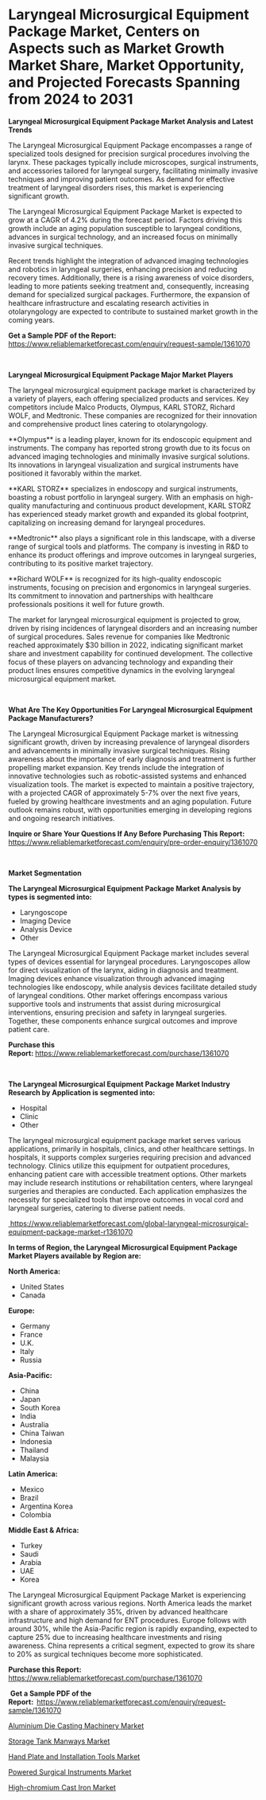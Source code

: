 <p><h1>Laryngeal Microsurgical Equipment Package Market, Centers on Aspects such as Market Growth Market Share, Market Opportunity, and Projected Forecasts Spanning from 2024 to 2031</h1></p><p><strong>Laryngeal Microsurgical Equipment Package Market Analysis and Latest Trends</strong></p>
<p><p>The Laryngeal Microsurgical Equipment Package encompasses a range of specialized tools designed for precision surgical procedures involving the larynx. These packages typically include microscopes, surgical instruments, and accessories tailored for laryngeal surgery, facilitating minimally invasive techniques and improving patient outcomes. As demand for effective treatment of laryngeal disorders rises, this market is experiencing significant growth.</p><p>The Laryngeal Microsurgical Equipment Package Market is expected to grow at a CAGR of 4.2% during the forecast period. Factors driving this growth include an aging population susceptible to laryngeal conditions, advances in surgical technology, and an increased focus on minimally invasive surgical techniques. </p><p>Recent trends highlight the integration of advanced imaging technologies and robotics in laryngeal surgeries, enhancing precision and reducing recovery times. Additionally, there is a rising awareness of voice disorders, leading to more patients seeking treatment and, consequently, increasing demand for specialized surgical packages. Furthermore, the expansion of healthcare infrastructure and escalating research activities in otolaryngology are expected to contribute to sustained market growth in the coming years.</p></p>
<p><strong>Get a Sample PDF of the Report:&nbsp;</strong> <a href="https://www.reliablemarketforecast.com/enquiry/request-sample/1361070">https://www.reliablemarketforecast.com/enquiry/request-sample/1361070</a></p>
<p>&nbsp;</p>
<p><strong>Laryngeal Microsurgical Equipment Package Major Market Players</strong></p>
<p><p>The laryngeal microsurgical equipment package market is characterized by a variety of players, each offering specialized products and services. Key competitors include Malco Products, Olympus, KARL STORZ, Richard WOLF, and Medtronic. These companies are recognized for their innovation and comprehensive product lines catering to otolaryngology.</p><p>**Olympus** is a leading player, known for its endoscopic equipment and instruments. The company has reported strong growth due to its focus on advanced imaging technologies and minimally invasive surgical solutions. Its innovations in laryngeal visualization and surgical instruments have positioned it favorably within the market.</p><p>**KARL STORZ** specializes in endoscopy and surgical instruments, boasting a robust portfolio in laryngeal surgery. With an emphasis on high-quality manufacturing and continuous product development, KARL STORZ has experienced steady market growth and expanded its global footprint, capitalizing on increasing demand for laryngeal procedures.</p><p>**Medtronic** also plays a significant role in this landscape, with a diverse range of surgical tools and platforms. The company is investing in R&D to enhance its product offerings and improve outcomes in laryngeal surgeries, contributing to its positive market trajectory.</p><p>**Richard WOLF** is recognized for its high-quality endoscopic instruments, focusing on precision and ergonomics in laryngeal surgeries. Its commitment to innovation and partnerships with healthcare professionals positions it well for future growth.</p><p>The market for laryngeal microsurgical equipment is projected to grow, driven by rising incidences of laryngeal disorders and an increasing number of surgical procedures. Sales revenue for companies like Medtronic reached approximately $30 billion in 2022, indicating significant market share and investment capability for continued development. The collective focus of these players on advancing technology and expanding their product lines ensures competitive dynamics in the evolving laryngeal microsurgical equipment market.</p></p>
<p>&nbsp;</p>
<p><strong>What Are The Key Opportunities For Laryngeal Microsurgical Equipment Package Manufacturers?</strong></p>
<p><p>The Laryngeal Microsurgical Equipment Package market is witnessing significant growth, driven by increasing prevalence of laryngeal disorders and advancements in minimally invasive surgical techniques. Rising awareness about the importance of early diagnosis and treatment is further propelling market expansion. Key trends include the integration of innovative technologies such as robotic-assisted systems and enhanced visualization tools. The market is expected to maintain a positive trajectory, with a projected CAGR of approximately 5-7% over the next five years, fueled by growing healthcare investments and an aging population. Future outlook remains robust, with opportunities emerging in developing regions and ongoing research initiatives.</p></p>
<p><strong>Inquire or Share Your Questions If Any Before Purchasing This Report:</strong> <a href="https://www.reliablemarketforecast.com/enquiry/pre-order-enquiry/1361070">https://www.reliablemarketforecast.com/enquiry/pre-order-enquiry/1361070</a></p>
<p>&nbsp;</p>
<p><strong>Market Segmentation</strong></p>
<p><strong>The Laryngeal Microsurgical Equipment Package Market Analysis by types is segmented into:</strong></p>
<p><ul><li>Laryngoscope</li><li>Imaging Device</li><li>Analysis Device</li><li>Other</li></ul></p>
<p><p>The Laryngeal Microsurgical Equipment Package market includes several types of devices essential for laryngeal procedures. Laryngoscopes allow for direct visualization of the larynx, aiding in diagnosis and treatment. Imaging devices enhance visualization through advanced imaging technologies like endoscopy, while analysis devices facilitate detailed study of laryngeal conditions. Other market offerings encompass various supportive tools and instruments that assist during microsurgical interventions, ensuring precision and safety in laryngeal surgeries. Together, these components enhance surgical outcomes and improve patient care.</p></p>
<p><strong>Purchase this Report:&nbsp;</strong><a href="https://www.reliablemarketforecast.com/purchase/1361070">https://www.reliablemarketforecast.com/purchase/1361070</a></p>
<p>&nbsp;</p>
<p><strong>The Laryngeal Microsurgical Equipment Package Market Industry Research by Application is segmented into:</strong></p>
<p><ul><li>Hospital</li><li>Clinic</li><li>Other</li></ul></p>
<p><p>The laryngeal microsurgical equipment package market serves various applications, primarily in hospitals, clinics, and other healthcare settings. In hospitals, it supports complex surgeries requiring precision and advanced technology. Clinics utilize this equipment for outpatient procedures, enhancing patient care with accessible treatment options. Other markets may include research institutions or rehabilitation centers, where laryngeal surgeries and therapies are conducted. Each application emphasizes the necessity for specialized tools that improve outcomes in vocal cord and laryngeal surgeries, catering to diverse patient needs.</p></p>
<p><a href="https://www.reliablemarketforecast.com/global-laryngeal-microsurgical-equipment-package-market-r1361070">&nbsp;https://www.reliablemarketforecast.com/global-laryngeal-microsurgical-equipment-package-market-r1361070</a></p>
<p><strong>In terms of Region, the Laryngeal Microsurgical Equipment Package Market Players available by Region are:</strong></p>
<p>
    <p> <strong> North America: </strong>
        <ul>
            <li>United States</li>
            <li>Canada</li>
        </ul>
        </p> 
    <p> <strong> Europe: </strong>
        <ul>
            <li>Germany</li>
            <li>France</li>
            <li>U.K.</li>
            <li>Italy</li>
            <li>Russia</li>
        </ul>
        </p> 
    <p> <strong> Asia-Pacific: </strong>
        <ul>
            <li>China</li>
            <li>Japan</li>
            <li>South Korea</li>
            <li>India</li>
            <li>Australia</li>
            <li>China Taiwan</li>
            <li>Indonesia</li>
            <li>Thailand</li>
            <li>Malaysia</li>
        </ul>
        </p> 
    <p> <strong> Latin America: </strong>
        <ul>
            <li>Mexico</li>
            <li>Brazil</li>
            <li>Argentina Korea</li>
            <li>Colombia</li>
        </ul>
        </p> 
    <p> <strong> Middle East & Africa: </strong>
        <ul>
            <li>Turkey</li>
            <li>Saudi</li>
            <li>Arabia</li>
            <li>UAE</li>
            <li>Korea</li>
        </ul>
    </p>
    </p>
<p><p>The Laryngeal Microsurgical Equipment Package Market is experiencing significant growth across various regions. North America leads the market with a share of approximately 35%, driven by advanced healthcare infrastructure and high demand for ENT procedures. Europe follows with around 30%, while the Asia-Pacific region is rapidly expanding, expected to capture 25% due to increasing healthcare investments and rising awareness. China represents a critical segment, expected to grow its share to 20% as surgical techniques become more sophisticated.</p></p>
<p><strong>Purchase this Report: </strong><a href="https://www.reliablemarketforecast.com/purchase/1361070">https://www.reliablemarketforecast.com/purchase/1361070</a></p>
<p>&nbsp;<strong>Get a Sample PDF of the Report:&nbsp;&nbsp;</strong><a href="https://www.reliablemarketforecast.com/enquiry/request-sample/1361070">https://www.reliablemarketforecast.com/enquiry/request-sample/1361070</a></p>
<p><strong></strong></p>
<p><p><a href="https://www.linkedin.com/pulse/global-aluminium-die-casting-machinery-industry-analysis-share-29mwc?trackingId=bg1S9YAxTmW1h6ngpW6H4A%3D%3D">Aluminium Die Casting Machinery Market</a></p><p><a href="https://issuu.com/reportprime-2/docs/storage-tank-manways-market-size-20_cc5cad2d1ac91e">Storage Tank Manways Market</a></p><p><a href="https://github.com/dringals/Market-Research-Report-List-6/blob/main/hand-plate-and-installation-tools-market.md">Hand Plate and Installation Tools Market</a></p><p><a href="https://www.linkedin.com/pulse/in-depth-analysis-global-powered-surgical-instruments-market-ivw5c?trackingId=0TpkXJCbT1WLHXnuFJ8jig%3D%3D">Powered Surgical Instruments Market</a></p><p><a href="https://issuu.com/reportprime-2/docs/high-chromium-cast-iron-market-size_13453fc48fdeb4">High-chromium Cast Iron Market</a></p></p>